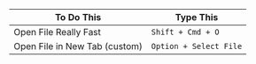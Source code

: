 To Do This                      | Type This
--------------------------------|------------------
Open File Really Fast           | `Shift + Cmd + O`
Open File in New Tab (custom)   | `Option + Select File`

